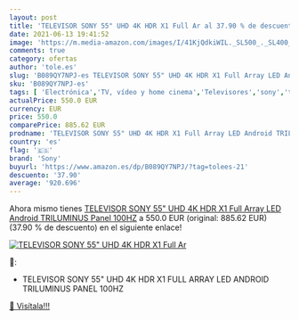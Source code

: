```yaml
---
layout: post
title: 'TELEVISOR SONY 55" UHD 4K HDR X1 Full Ar al 37.90 % de descuento'
date: 2021-06-13 19:41:52
image: 'https://m.media-amazon.com/images/I/41KjQdkiWIL._SL500_._SL400_.jpg'
comments: true
category: ofertas
author: 'tole.es'
slug: 'B089QY7NPJ-es TELEVISOR SONY 55" UHD 4K HDR X1 Full Array LED Android...'
sku: 'B089QY7NPJ-es'
tags: [ 'Electrónica','TV, vídeo y home cinema','Televisores','sony','televisor', ]
actualPrice: 550.0 EUR
currency: EUR
price: 550.0
comparePrice: 885.62 EUR
prodname: 'TELEVISOR SONY 55" UHD 4K HDR X1 Full Array LED Android TRILUMINUS Panel 100HZ'
country: 'es'
flag: '🇪🇸'
brand: 'Sony'
buyurl: 'https://www.amazon.es/dp/B089QY7NPJ/?tag=tolees-21'
descuento: '37.90'
average: '920.696'
---
```


Ahora mismo tienes [TELEVISOR SONY 55" UHD 4K HDR X1 Full Array LED Android TRILUMINUS Panel 100HZ](https://www.amazon.es/dp/B089QY7NPJ/?tag=tolees-21) a 550.0 EUR (original: 885.62 EUR) (37.90 %  de descuento) en el siguiente enlace!

[![TELEVISOR SONY 55" UHD 4K HDR X1 Full Ar](https://m.media-amazon.com/images/I/41KjQdkiWIL._SL500_._SL400_.jpg)](https://www.amazon.es/dp/B089QY7NPJ/?tag=tolees-21)

🔎:

- TELEVISOR SONY 55" UHD 4K HDR X1 FULL ARRAY LED ANDROID TRILUMINUS PANEL 100HZ

[🛒 Visítala!!!](https://www.amazon.es/dp/B089QY7NPJ/?tag=tolees-21)
